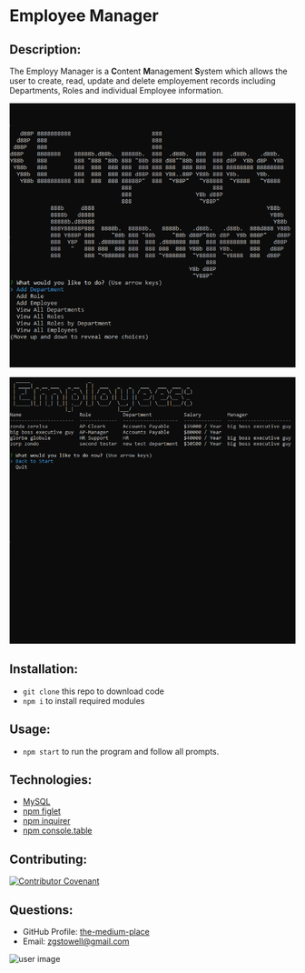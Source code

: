 # Employee Manager

## Description: 
The Employy Manager is a **C**ontent **M**anagement **S**ystem which allows the user to create, read, update and delete employement records including Departments, Roles and individual Employee information. 

![Opening Screenshot](./images/start-screenshot.png)

![Opening Screenshot](./images/employee-screenshot.png)


## Installation: 
* `git clone` this repo to download code
* `npm i` to install required modules

## Usage: 
* `npm start` to run the program and follow all prompts.

## Technologies:
* [MySQL](http://www.mysql.com)
* [npm figlet](https://www.npmjs.com/package/figlet)
* [npm inquirer](https://www.npmjs.com/package/inquirer)
* [npm console.table](https://www.npmjs.com/package/console.table)


## Contributing:
[![Contributor Covenant](https://img.shields.io/badge/Contributor%20Covenant-v2.0%20adopted-ff69b4.svg)](https://www.contributor-covenant.org/version/2/0/code_of_conduct/)
## Questions:
* GitHub Profile:  [the-medium-place](https://github.com/the-medium-place)
* Email: <zgstowell@gmail.com>


![user image](https://avatars3.githubusercontent.com/u/58536071?v=4&s=50)